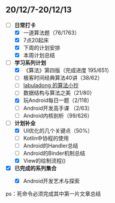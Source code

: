 ## 20/12/7-20/12/13
- [ ] **日常打卡**
  - [x] 一道算法题（76/1763）
  - [x] 7点20起床
  - [x] 下周的计划安排
  - [x] 本周计划总结
- [ ] **学习系列计划**
  - [x] 《算法》第四版（完成进度 195/651）
  - [ ] 极客时间经典算法40讲（38/62）
  - [ ] [labuladong 的算法小抄](https://labuladong.gitbook.io/algo/)
  - [ ] 数据结构与算法之美（21/80）
  - [x] 玩Android每日一题（2/118）
  - [ ] Android开发高手课 （2/63）
  - [ ] Android内核剖析（99/626）
- [ ] **计划补全**
   - [x] UI优化的几个关键点（50%）
   - [ ] Kotlin中协程的使用
   - [ ] Android的Handler总结
   - [ ] Android的Binder机制总结
   - [x] View的绘制流程()
- [x] **已完成的系列集合**
  - [x] Android开发艺术与探索
  

ps：死命令必须完成其中第一片文章总结
